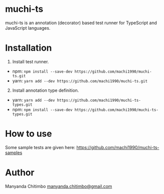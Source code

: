 # muchi-ts

muchi-ts is an annotation (decorator) based test runner for TypeScript and JavaScript languages.

# Installation

1. Install test runner.

- npm: `npm install --save-dev https://github.com/machi1990/muchi-ts.git`
- yarn: `yarn add --dev https://github.com/machi1990/muchi-ts.git`

2. Install annotation type definition.

- yarn: `yarn add --dev https://github.com/machi1990/muchi-ts-types.git`
- npm: `npm install --save-dev https://github.com/machi1990/muchi-ts-types.git`

# How to use

Some sample tests are given here: https://github.com/machi1990/muchi-ts-samples

# Author

Manyanda Chitimbo <manyanda.chitimbo@gmail.com>

